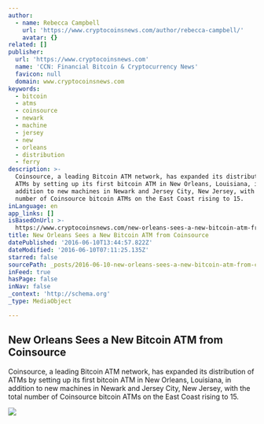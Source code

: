 ```yaml
---
author:
  - name: Rebecca Campbell
    url: 'https://www.cryptocoinsnews.com/author/rebecca-campbell/'
    avatar: {}
related: []
publisher:
  url: 'https://www.cryptocoinsnews.com'
  name: 'CCN: Financial Bitcoin & Cryptocurrency News'
  favicon: null
  domain: www.cryptocoinsnews.com
keywords:
  - bitcoin
  - atms
  - coinsource
  - newark
  - machine
  - jersey
  - new
  - orleans
  - distribution
  - ferry
description: >-
  Coinsource, a leading Bitcoin ATM network, has expanded its distribution of
  ATMs by setting up its first bitcoin ATM in New Orleans, Louisiana, in
  addition to new machines in Newark and Jersey City, New Jersey, with the total
  number of Coinsource bitcoin ATMs on the East Coast rising to 15.
inLanguage: en
app_links: []
isBasedOnUrl: >-
  https://www.cryptocoinsnews.com/new-orleans-sees-a-new-bitcoin-atm-from-coinsource/
title: New Orleans Sees a New Bitcoin ATM from Coinsource
datePublished: '2016-06-10T13:44:57.822Z'
dateModified: '2016-06-10T07:11:25.135Z'
starred: false
sourcePath: _posts/2016-06-10-new-orleans-sees-a-new-bitcoin-atm-from-coinsource.md
inFeed: true
hasPage: false
inNav: false
_context: 'http://schema.org'
_type: MediaObject

---
```

<article style=""><h1>New Orleans Sees a New Bitcoin ATM from Coinsource</h1><p>Coinsource, a leading Bitcoin ATM network, has expanded its distribution of ATMs by setting up its first bitcoin ATM in New Orleans, Louisiana, in addition to new machines in Newark and Jersey City, New Jersey, with the total number of Coinsource bitcoin ATMs on the East Coast rising to 15.</p><img src="https://www.cryptocoinsnews.com/wp-content/uploads/2016/06/New-Orleans.jpg" /></article>